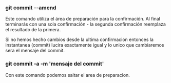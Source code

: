 ### git commit --amend
Este comando utiliza el área de preparación para la confirmación.
Al final terminarás con una sola confirmación - la segunda confirmación reemplaza el resultado de la primera.

Si no hemos hecho cambios desde la ultima confirmacion entonces la instantanea (commit) lucira exactamente igual y lo unico que cambiaremos sera el mensaje del commit.

### git commit -a -m 'mensaje del commit'
Con este comando podemos saltar el area de preparacion.